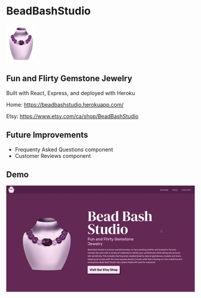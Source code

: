 # BeadBashStudio

<img src="/client/public/images/shadedArt.png" alt="Logo" width="80" height="100"/>

##  Fun and Flirty Gemstone Jewelry

Built with React, Express, and deployed with Heroku

Home: https://beadbashstudio.herokuapp.com/

Etsy: https://www.etsy.com/ca/shop/BeadBashStudio

## Future Improvements
- Frequenty Asked Questions component
- Customer Reviews component

## Demo
<img src="https://github.com/Samanthatb1/BeadBashStudio/blob/master/docs/sample.gif" width="600px">
